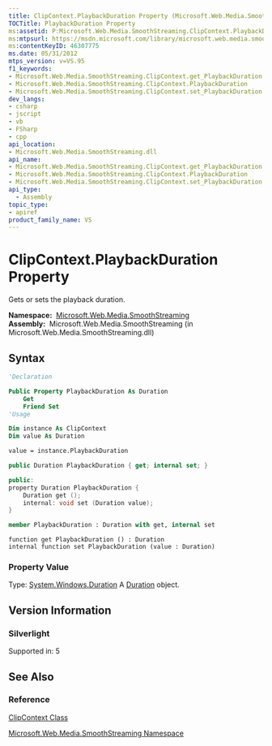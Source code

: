 ```yaml
---
title: ClipContext.PlaybackDuration Property (Microsoft.Web.Media.SmoothStreaming)
TOCTitle: PlaybackDuration Property
ms:assetid: P:Microsoft.Web.Media.SmoothStreaming.ClipContext.PlaybackDuration
ms:mtpsurl: https://msdn.microsoft.com/library/microsoft.web.media.smoothstreaming.clipcontext.playbackduration(v=VS.95)
ms:contentKeyID: 46307775
ms.date: 05/31/2012
mtps_version: v=VS.95
f1_keywords:
- Microsoft.Web.Media.SmoothStreaming.ClipContext.get_PlaybackDuration
- Microsoft.Web.Media.SmoothStreaming.ClipContext.PlaybackDuration
- Microsoft.Web.Media.SmoothStreaming.ClipContext.set_PlaybackDuration
dev_langs:
- csharp
- jscript
- vb
- FSharp
- cpp
api_location:
- Microsoft.Web.Media.SmoothStreaming.dll
api_name:
- Microsoft.Web.Media.SmoothStreaming.ClipContext.get_PlaybackDuration
- Microsoft.Web.Media.SmoothStreaming.ClipContext.PlaybackDuration
- Microsoft.Web.Media.SmoothStreaming.ClipContext.set_PlaybackDuration
api_type:
  - Assembly
topic_type:
- apiref
product_family_name: VS
---
```


# ClipContext.PlaybackDuration Property

Gets or sets the playback duration.

**Namespace:**  [Microsoft.Web.Media.SmoothStreaming](microsoft-web-media-smoothstreaming-namespace_1.md)  
**Assembly:**  Microsoft.Web.Media.SmoothStreaming (in Microsoft.Web.Media.SmoothStreaming.dll)

## Syntax

```vb
'Declaration

Public Property PlaybackDuration As Duration
    Get
    Friend Set
'Usage

Dim instance As ClipContext
Dim value As Duration

value = instance.PlaybackDuration
```

```csharp
public Duration PlaybackDuration { get; internal set; }
```

```cpp
public:
property Duration PlaybackDuration {
    Duration get ();
    internal: void set (Duration value);
}
```

``` fsharp
member PlaybackDuration : Duration with get, internal set
```

```jscript
function get PlaybackDuration () : Duration
internal function set PlaybackDuration (value : Duration)
```

### Property Value

Type: [System.Windows.Duration](https://msdn.microsoft.com/library/ms602372\(v=vs.95\))  
A [Duration](https://msdn.microsoft.com/library/ms602372\(v=vs.95\)) object.

## Version Information

### Silverlight

Supported in: 5  

## See Also

### Reference

[ClipContext Class](clipcontext-class-microsoft-web-media-smoothstreaming_1.md)

[Microsoft.Web.Media.SmoothStreaming Namespace](microsoft-web-media-smoothstreaming-namespace_1.md)

